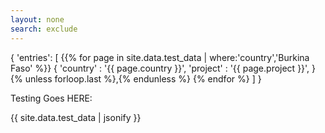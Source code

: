 ```yaml
---
layout: none
search: exclude
---
```

{
    'entries':
[
    {{% for page in site.data.test_data | where:'country','Burkina Faso' %}}
    {
    'country'    : '{{ page.country }}',
    'project'    : '{{ page.project }}',
    }{% unless forloop.last %},{% endunless %}
  {% endfor %}
]
}

Testing Goes HERE:

{{ site.data.test_data | jsonify }}
